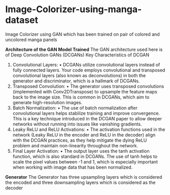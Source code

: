 # Image-Colorizer-using-manga-dataset
Image Colorizer using GAN which has been trained on pair of colored and uncolored manga panels

**Architecture of the GAN Model Trained**
The GAN architecture used here is of Deep Convolution GANs (DCGANs)
Key Characteristics of DCGAN

1.	Convolutional Layers:
	•	DCGANs utilize convolutional layers instead of fully connected layers. Your code employs convolutional and transposed convolutional layers (also known as deconvolutions) in both the generator and discriminator, which is a hallmark of DCGANs.
2.	Transposed Convolution:
	•	The generator uses transposed convolutions (implemented with Conv2DTranspose) to upsample the feature maps back to the image size. This is common in DCGANs, which aim to generate high-resolution images.
3.	Batch Normalization:
	•	The use of batch normalization after convolutional layers helps stabilize training and improve convergence. This is a key technique introduced in the DCGAN paper to allow deeper networks without running into issues like vanishing gradients.
4.	Leaky ReLU and ReLU Activations:
	•	The activation functions used in the network (Leaky ReLU in the encoder and ReLU in the decoder) align with the DCGAN practices, as they help mitigate the dying ReLU problem and maintain non-linearity throughout the network.
5.	Final Layer Activation:
	•	The output layer uses the tanh activation function, which is also standard in DCGANs. The use of tanh helps to scale the pixel values between -1 and 1, which is especially important when working with image data that has been normalized.

**Generator**
The Generator has three upsampling layers which is considered the encoded and three downsampling layers which is considered as the decoder

